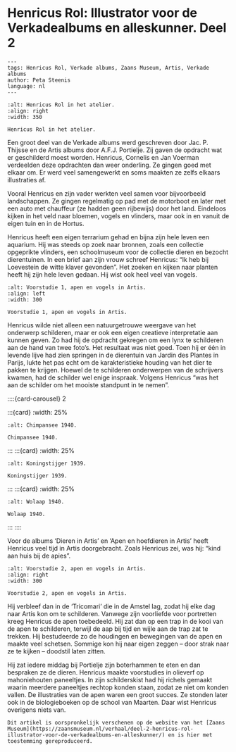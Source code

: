 # Henricus Rol: Illustrator voor de Verkadealbums en alleskunner. Deel 2

```{post} 2023-04-10
---
tags: Henricus Rol, Verkade albums, Zaans Museum, Artis, Verkade albums
author: Peta Steenis
language: nl
---
```

```{figure} /images/foto_Henricus_Rol_atelier.jpg
:alt: Henricus Rol in het atelier.
:align: right
:width: 350

Henricus Rol in het atelier.
```

Een groot deel van de Verkade albums werd geschreven door Jac. P. Thijsse en de Artis albums door A.F.J. Portielje.
Zij gaven de opdracht wat er geschilderd moest worden.
Henricus, Cornelis en Jan Voerman verdeelden deze opdrachten dan weer onderling.
Ze gingen goed met elkaar om.
Er werd veel samengewerkt en soms maakten ze zelfs elkaars illustraties af.

Vooral Henricus en zijn vader werkten veel samen voor bijvoorbeeld landschappen.
Ze gingen regelmatig op pad met de motorboot en later met een auto met chauffeur (ze hadden geen rijbewijs) door het land.
Eindeloos kijken in het veld naar bloemen, vogels en vlinders, maar ook in en vanuit de eigen tuin en in de Hortus.

Henricus heeft een eigen terrarium gehad en bijna zijn hele leven een aquarium.
Hij was steeds op zoek naar bronnen, zoals een collectie opgeprikte vlinders, een schoolmuseum voor de collectie dieren en bezocht dierentuinen.
In een brief aan zijn vrouw schreef Henricus: “Ik heb bij Loevestein de witte klaver gevonden”.
Het zoeken en kijken naar planten heeft hij zijn hele leven gedaan.
Hij wist ook heel veel van vogels.

```{figure} /images/voorstudie-1938-olieverf-29x16-cm.jpg
:alt: Voorstudie 1, apen en vogels in Artis.
:align: left
:width: 300

Voorstudie 1, apen en vogels in Artis.
```

Henricus wilde niet alleen een natuurgetrouwe weergave van het onderwerp schilderen, maar er ook een eigen creatieve interpretatie aan kunnen geven.
Zo had hij de opdracht gekregen om een lynx te schilderen aan de hand van twee foto’s.
Het resultaat was niet goed.
Toen hij er één in levende lijve had zien springen in de dierentuin van Jardin des Plantes in Parijs, lukte het pas echt om de karakteristieke houding van het dier te pakken te krijgen.
Hoewel de te schilderen onderwerpen van de schrijvers kwamen, had de schilder wel enige inspraak.
Volgens Henricus “was het aan de schilder om het mooiste standpunt in te nemen”.

::::{card-carousel} 2

:::{card}
:width: 25%

```{figure} /images/Chimpansee_1940.jpeg
:alt: Chimpansee 1940.

Chimpansee 1940.
```

:::
:::{card}
:width: 25%

```{figure} /images/Koningstijger.jpg
:alt: Koningstijger 1939.

Koningstijger 1939.
```

:::
:::{card}
:width: 25%

```{figure} /images/wolaap_1940.jpeg
:alt: Wolaap 1940.

Wolaap 1940.
```

:::
::::

Voor de albums ‘Dieren in Artis’ en ‘Apen en hoefdieren in Artis’ heeft Henricus veel tijd in Artis doorgebracht. Zoals Henricus zei, was hij: “kind aan huis bij de apies”.

```{figure} /images/voorstudie-in-Artis-1936-1938-olieverf-24x16-cm.jpg
:alt: Voorstudie 2, apen en vogels in Artis.
:align: right
:width: 300

Voorstudie 2, apen en vogels in Artis.
```

Hij verbleef dan in de ‘Tricomari’ die in de Amstel lag, zodat hij elke dag naar Artis kon om te schilderen.
Vanwege zijn voorliefde voor portretten kreeg Henricus de apen toebedeeld.
Hij zat dan op een trap in de kooi van de apen te schilderen, terwijl de aap bij tijd en wijle aan de trap zat te trekken.
Hij bestudeerde zo de houdingen en bewegingen van de apen en maakte veel schetsen.
Sommige kon hij naar eigen zeggen – door strak naar ze te kijken – doodstil laten zitten.

Hij zat iedere middag bij Portielje zijn boterhammen te eten en dan bespraken ze de dieren.
Henricus maakte voorstudies in olieverf op mahoniehouten paneeltjes.
In zijn schilderskist had hij richels gemaakt waarin meerdere paneeltjes rechtop konden staan, zodat ze niet om konden vallen.
De illustraties van de apen waren een groot succes.
Ze stonden later ook in de biologieboeken op de school van Maarten.
Daar wist Henricus overigens niets van.

```{note}
Dit artikel is oorspronkelijk verschenen op de website van het [Zaans Museum](https://zaansmuseum.nl/verhaal/deel-2-henricus-rol-illustrator-voor-de-verkadealbums-en-alleskunner/) en is hier met toestemming gereproduceerd.
```

